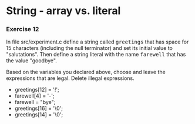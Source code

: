 # String - array vs. literal
### Exercise 12

In file src/experiment.c define a string called <tt>greetings</tt> that has space for 15 characters (including the null terminator) and set its initial value to "salutations". Then define a string literal with the name <tt>farewell</tt> that has the value "goodbye".

Based on the variables you declared above, choose and leave the expressions that are legal. Delete illegal expressions.
* greetings[12] = '!';   
* farewell[4] = '-';   
* farewell = "bye";   
* greetings[16] = '\0';   
* greetings[14] = '\0';



